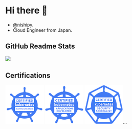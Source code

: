 # Hi there 👋

- [@nishipy](https://twitter.com/iamnishipy).
- Cloud Engineer from Japan.

## GitHub Readme Stats

<!-- [![](https://github-readme-stats.vercel.app/api?username=nishipy)](https://github.com/anuraghazra/github-readme-stats) -->

[![](https://github-readme-stats.vercel.app/api/top-langs/?username=nishipy&layout=default)](https://github.com/anuraghazra/github-readme-stats)

## Certifications

![](https://github.com/nishipy/nishipy/blob/master/badges/cka-certified-kubernetes-administrator.png) ![](https://github.com/nishipy/nishipy/blob/master/badges/cka-certified-kubernetes-application-developer.png) ![](https://github.com/nishipy/nishipy/blob/master/badges/cks-certified-kubernetes-security-specialist.png)...
